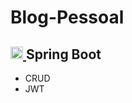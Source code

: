 # Blog-Pessoal
<div>
  <h2>
   <a href="https://spring.io/" target="_blank" rel="noreferrer"> <img src="https://cdn.worldvectorlogo.com/logos/spring-3.svg" alt="nextjs" width="20" height="20"/>   </a> 
     Spring Boot
  </h2>
  
</div>

- CRUD
- JWT

